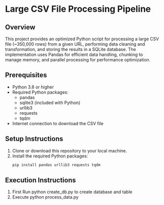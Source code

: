 # Large CSV File Processing Pipeline

## Overview
This project provides an optimized Python script for processing a large CSV file (~350,000 rows) from a given URL, performing data cleaning and transformation, and storing the results in a SQLite database. The implementation uses Pandas for efficient data handling, chunking to manage memory, and parallel processing for performance optimization.

## Prerequisites
- Python 3.8 or higher
- Required Python packages:
  - pandas
  - sqlite3 (included with Python)
  - urllib3
  - requests
  - tqdm
- Internet connection to download the CSV file

## Setup Instructions
1. Clone or download this repository to your local machine.
2. Install the required Python packages:
   ```bash
   pip install pandas urllib3 requests tqdm 

## Execution Instructions
1. First Run python create_db.py to create database and table
2. Execute python process_data.py